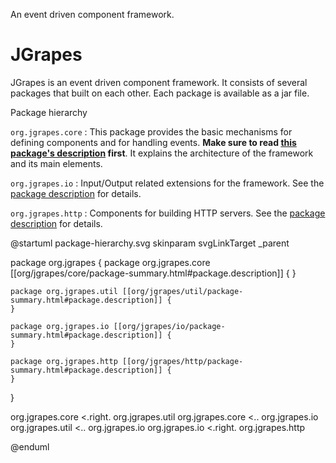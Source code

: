 An event driven component framework.

JGrapes
=======

JGrapes is an event driven component framework. It consists of
several packages that built on each other. Each package is available
as a jar file.

<object type="image/svg+xml" data="package-hierarchy.svg">Package hierarchy</object>

`org.jgrapes.core`
: This package provides the basic mechanisms for defining
    components and for handling events. **Make sure to read 
    <a href="org/jgrapes/core/package-summary.html#package.description">this package's description</a>
    first**. It explains the architecture of the framework and its main elements. 

`org.jgrapes.io`
: Input/Output related extensions for the framework. See the
    <a href="org/jgrapes/io/package-summary.html#package.description">package description</a>
    for details. 

`org.jgrapes.http`
: Components for building HTTP servers. See the
    <a href="org/jgrapes/http/package-summary.html#package.description">package description</a>
    for details. 

@startuml package-hierarchy.svg
skinparam svgLinkTarget _parent

package org.jgrapes {
    package org.jgrapes.core [[org/jgrapes/core/package-summary.html#package.description]] {
    }

    package org.jgrapes.util [[org/jgrapes/util/package-summary.html#package.description]] {
    }

    package org.jgrapes.io [[org/jgrapes/io/package-summary.html#package.description]] {
    }

    package org.jgrapes.http [[org/jgrapes/http/package-summary.html#package.description]] {
    }
}

org.jgrapes.core <.right. org.jgrapes.util
org.jgrapes.core <.. org.jgrapes.io
org.jgrapes.util <.. org.jgrapes.io
org.jgrapes.io <.right. org.jgrapes.http


@enduml